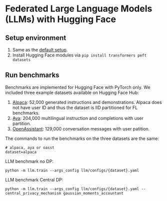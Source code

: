 # Federated Large Language Models (LLMs) with Hugging Face

## Setup environment

1. Same as the [default setup](../README.md).
2. Install Hugging Face modules via `pip install transformers peft datasets`

## Run benchmarks

Benchmarks are implemented for Hugging Face with PyTorch only. 
We included three example datasets available on Hugging Face Hub:
1. [Alpaca](https://huggingface.co/datasets/tatsu-lab/alpaca): 52,000 generated instructions and demonstrations. Alpaca does not have user ID and thus the dataset is IID partitioned for FL benchmarks.
2. [Aya](https://huggingface.co/datasets/CohereForAI/aya_dataset): 204,000 multilingual instruction and completions with user partition.
3. [OpenAssistant](https://huggingface.co/datasets/OpenAssistant/oasst2): 129,000 conversation messages with user patition.

The commands to run the benchmarks on the three datasets are the same:
```
# alpaca, aya or oasst
dataset=alpaca
```

LLM benchmark no DP:
```
python -m llm.train --args_config llm/configs/{dataset}.yaml
```

LLM benchmark Central DP:
```
python -m llm.train --args_config llm/configs/{dataset}.yaml --central_privacy_mechanism gaussian_moments_accountant
```
